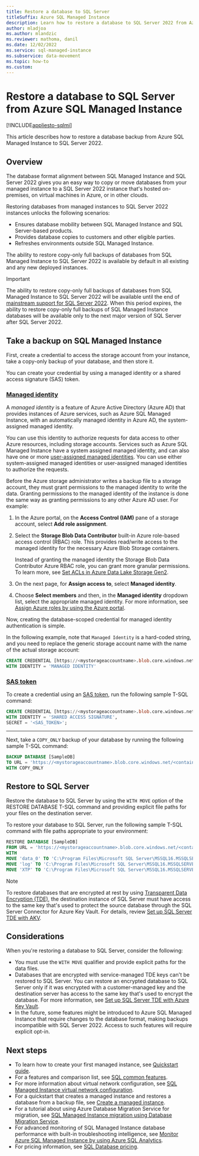 ```yaml
---
title: Restore a database to SQL Server
titleSuffix: Azure SQL Managed Instance
description: Learn how to restore a database to SQL Server 2022 from Azure SQL Managed Instance.
author: mladjoa
ms.author: mlandzic
ms.reviewer: mathoma, danil
ms.date: 12/02/2022
ms.service: sql-managed-instance
ms.subservice: data-movement
ms.topic: how-to
ms.custom: 
---
```


# Restore a database to SQL Server from Azure SQL Managed Instance

[!INCLUDE[appliesto-sqlmi](../includes/appliesto-sqlmi.md)]

This article describes how to restore a database backup from Azure SQL Managed Instance to SQL Server 2022. 

## Overview

The database format alignment between SQL Managed Instance and SQL Server 2022 gives you an easy way to copy or move databases from your managed instance to a SQL Server 2022 instance that's hosted on-premises, on virtual machines in Azure, or in other clouds. 

Restoring databases from managed instances to SQL Server 2022 instances unlocks the following scenarios:

- Ensures database mobility between SQL Managed Instance and SQL Server-based products.
- Provides database copies to customers and other eligible parties. 
- Refreshes environments outside SQL Managed Instance.

The ability to restore copy-only full backups of databases from SQL Managed Instance to SQL Server 2022 is available by default in all existing and any new deployed instances.

> [!IMPORTANT]
> The ability to restore copy-only full backups of databases from SQL Managed Instance to SQL Server 2022 will be available until the end of [mainstream support for SQL Server 2022](/lifecycle/products/sql-server-2022). When this period expires, the ability to restore copy-only full backups of SQL Managed Instance databases will be available only to the next major version of SQL Server after SQL Server 2022.

## Take a backup on SQL Managed Instance 

First, create a credential to access the storage account from your instance, take a copy-only backup of your database, and then store it. 

You can create your credential by using a managed identity or a shared access signature (SAS) token. 

### [Managed identity](#tab/managed-identity)

A *managed identity* is a feature of Azure Active Directory (Azure AD) that provides instances of Azure services, such as Azure SQL Managed Instance, with an automatically managed identity in Azure AD, the system-assigned managed identity. 

You can use this identity to authorize requests for data access to other Azure resources, including storage accounts. Services such as Azure SQL Managed Instance have a system assigned managed identity, and can also have one or more [user-assigned managed identities](authentication-azure-ad-user-assigned-managed-identity-create-managed-instance.md). You can use either system-assigned managed identities or user-assigned managed identities to authorize the requests.

Before the Azure storage administrator writes a backup file to a storage account, they must grant permissions to the managed identity to write the data. Granting permissions to the managed identity of the instance is done the same way as granting permissions to any other Azure AD user. For example:

1. In the Azure portal, on the **Access Control (IAM)** pane of a storage account, select **Add role assignment**.  
1. Select the **Storage Blob Data Contributor** built-in Azure role-based access control (RBAC) role. This provides read/write access to the managed identity for the necessary Azure Blob Storage containers.
   
    Instead of granting the managed identity the Storage Blob Data Contributor Azure RBAC role, you can grant more granular permissions. To learn more, see [Set ACLs in Azure Data Lake Storage Gen2](/azure/storage/blobs/data-lake-storage-explorer-acl).
1. On the next page, for **Assign access to**, select **Managed identity**. 
1. Choose **Select members** and then, in the **Managed identity** dropdown list, select the appropriate managed identity. For more information, see [Assign Azure roles by using the Azure portal](/azure/role-based-access-control/role-assignments-portal).

Now, creating the database-scoped credential for managed identity authentication is simple. 

In the following example, note that `Managed Identity` is a hard-coded string, and you need to replace the generic storage account name with the name of the actual storage account: 

```sql
CREATE CREDENTIAL [https://<mystorageaccountname>.blob.core.windows.net/<containername>] 
WITH IDENTITY = 'MANAGED IDENTITY'  
```
### [SAS token](#tab/sas-token)

To create a credential using an [SAS token](/sql/relational-databases/tutorial-use-azure-blob-storage-service-with-sql-server-2016), run the following sample T-SQL command: 

```sql
CREATE CREDENTIAL [https://<mystorageaccountname>.blob.core.windows.net/<containername>] 
WITH IDENTITY = 'SHARED ACCESS SIGNATURE',
SECRET = '<SAS_TOKEN>';
```

---

Next, take a `COPY_ONLY` backup of your database by running the following sample T-SQL command: 


```sql 
BACKUP DATABASE [SampleDB]
TO URL = 'https://<mystorageaccountname>.blob.core.windows.net/<containername>/SampleDB.bak'
WITH COPY_ONLY
```


## Restore to SQL Server 

Restore the database to SQL Server by using the `WITH MOVE` option of the RESTORE DATABASE T-SQL command and providing explicit file paths for your files on the destination server.

To restore your database to SQL Server, run the following sample T-SQL command with file paths appropriate to your environment: 

```sql
RESTORE DATABASE [SampleDB]
FROM URL = 'https://<mystorageaccountname>.blob.core.windows.net/<containername>/SampleDB.bak'
WITH
MOVE 'data_0' TO 'C:\Program Files\Microsoft SQL Server\MSSQL16.MSSQLSERVER\MSSQL\DATA\SampleDB_data_0.mdf',
MOVE 'log' TO 'C:\Program Files\Microsoft SQL Server\MSSQL16.MSSQLSERVER\MSSQL\DATA\SampleDBlog.ldf',
MOVE 'XTP' TO 'C:\Program Files\Microsoft SQL Server\MSSQL16.MSSQLSERVER\MSSQL\DATA\SampleDB_xtp.xtp'
```

> [!NOTE]
> To restore databases that are encrypted at rest by using [Transparent Data Encryption (TDE)](../database/transparent-data-encryption-tde-overview.md), the destination instance of SQL Server must have access to the same key that's used to protect the source database through the SQL Server Connector for Azure Key Vault. For details, review [Set up SQL Server TDE with AKV](/sql/relational-databases/security/encryption/setup-steps-for-extensible-key-management-using-the-azure-key-vault).

## Considerations

When you're restoring a database to SQL Server, consider the following:

- You must use the `WITH MOVE` qualifier and provide explicit paths for the data files. 
- Databases that are encrypted with service-managed TDE keys can't be restored to SQL Server. You can restore an encrypted database to SQL Server only if it was encrypted with a customer-managed key and the destination server has access to the same key that's used to encrypt the database. For more information, see [Set up SQL Server TDE with Azure Key Vault](/sql/relational-databases/security/encryption/setup-steps-for-extensible-key-management-using-the-azure-key-vault). 
- In the future, some features might be introduced to Azure SQL Managed Instance that require changes to the database format, making backups incompatible with SQL Server 2022. Access to such features will require explicit opt-in. 

## Next steps

- To learn how to create your first managed instance, see [Quickstart guide](instance-create-quickstart.md).
- For a features and comparison list, see [SQL common features](../database/features-comparison.md).
- For more information about virtual network configuration, see [SQL Managed Instance virtual network configuration](connectivity-architecture-overview.md).
- For a quickstart that creates a managed instance and restores a database from a backup file, see [Create a managed instance](instance-create-quickstart.md).
- For a tutorial about using Azure Database Migration Service for migration, see [SQL Managed Instance migration using Database Migration Service](/azure/dms/tutorial-sql-server-to-managed-instance).
- For advanced monitoring of SQL Managed Instance database performance with built-in troubleshooting intelligence, see [Monitor Azure SQL Managed Instance by using Azure SQL Analytics](/azure/azure-monitor/insights/azure-sql).
- For pricing information, see [SQL Database pricing](https://azure.microsoft.com/pricing/details/sql-database/managed/).
